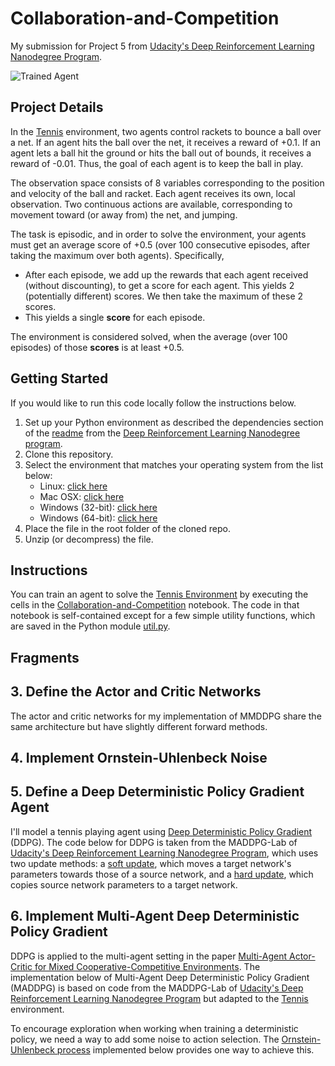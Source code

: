 [//]: # (Image References)

[image1]: https://user-images.githubusercontent.com/10624937/42135623-e770e354-7d12-11e8-998d-29fc74429ca2.gif "Trained Agent"
[image2]: https://user-images.githubusercontent.com/10624937/42135622-e55fb586-7d12-11e8-8a54-3c31da15a90a.gif "Soccer"


# Collaboration-and-Competition
My submission for Project 5 from [Udacity's Deep Reinforcement Learning Nanodegree Program](https://www.udacity.com/course/deep-reinforcement-learning-nanodegree--nd893).  

![Trained Agent][image1]

## Project Details

In the [Tennis](https://github.com/Unity-Technologies/ml-agents/blob/master/docs/Learning-Environment-Examples.md#tennis) environment, two agents control rackets to bounce a ball over a net. If an agent hits the ball over the net, it receives a reward of +0.1.  If an agent lets a ball hit the ground or hits the ball out of bounds, it receives a reward of -0.01.  Thus, the goal of each agent is to keep the ball in play.

The observation space consists of 8 variables corresponding to the position and velocity of the ball and racket. Each agent receives its own, local observation.  Two continuous actions are available, corresponding to movement toward (or away from) the net, and jumping. 

The task is episodic, and in order to solve the environment, your agents must get an average score of +0.5 (over 100 consecutive episodes, after taking the maximum over both agents). Specifically,

- After each episode, we add up the rewards that each agent received (without discounting), to get a score for each agent. This yields 2 (potentially different) scores. We then take the maximum of these 2 scores.
- This yields a single **score** for each episode.

The environment is considered solved, when the average (over 100 episodes) of those **scores** is at least +0.5.

## Getting Started

If you would like to run this code locally follow the instructions below.

1. Set up your Python environment as described the dependencies section of the [readme](https://github.com/udacity/deep-reinforcement-learning) from the [Deep Reinforcement Learning Nanodegree program](https://www.udacity.com/course/deep-reinforcement-learning-nanodegree--nd893). 
2. Clone this repository.
3. Select the environment that matches your operating system from the list below:
    - Linux: [click here](https://s3-us-west-1.amazonaws.com/udacity-drlnd/P3/Tennis/Tennis_Linux.zip)
    - Mac OSX: [click here](https://s3-us-west-1.amazonaws.com/udacity-drlnd/P3/Tennis/Tennis.app.zip)
    - Windows (32-bit): [click here](https://s3-us-west-1.amazonaws.com/udacity-drlnd/P3/Tennis/Tennis_Windows_x86.zip)
    - Windows (64-bit): [click here](https://s3-us-west-1.amazonaws.com/udacity-drlnd/P3/Tennis/Tennis_Windows_x86_64.zip)
4. Place the file in the root folder of the cloned repo.
5. Unzip (or decompress) the file.

## Instructions

You can train an agent to solve the [Tennis Environment](https://github.com/Unity-Technologies/ml-agents/blob/master/docs/Learning-Environment-Examples.md#tennis) by executing the cells in the 
[Collaboration-and-Competition](https://nbviewer.jupyter.org/github/bobflagg/Collaboration-and-Competition/blob/master/01-Collaboration-and-Competition-with-POS.ipynb) notebook.  The code in that notebook is self-contained except for a few simple utility functions, which are saved in the Python module [util.py](https://github.com/bobflagg/Collaboration-and-Competition/blob/master/util.py).

## Fragments

## 3. Define the Actor and Critic Networks

The actor and critic networks for my implementation of MMDDPG share the same architecture but have slightly different forward methods.

## 4. Implement Ornstein-Uhlenbeck Noise


## 5. Define a Deep Deterministic Policy Gradient Agent

I'll model a tennis playing agent using [Deep Deterministic Policy Gradient](http://proceedings.mlr.press/v32/silver14.pdf) (DDPG).  The code below for DDPG is taken from the MADDPG-Lab of [Udacity's Deep Reinforcement Learning Nanodegree Program](https://www.udacity.com/course/deep-reinforcement-learning-nanodegree--nd893), which uses two update methods: a [soft update](https://github.com/ikostrikov/pytorch-ddpg-naf/blob/master/ddpg.py#L11), which moves a target network's parameters towards those of a source network, and a [hard update](https://github.com/ikostrikov/pytorch-ddpg-naf/blob/master/ddpg.py#L15), which copies source network parameters to a target network.


## 6. Implement Multi-Agent Deep Deterministic Policy Gradient

DDPG is applied to the multi-agent setting in the paper 
[Multi-Agent Actor-Critic for Mixed Cooperative-Competitive Environments](https://arxiv.org/abs/1706.02275). 
The implementation below of Multi-Agent Deep Deterministic Policy Gradient (MADDPG) is based on code from the
MADDPG-Lab of [Udacity's Deep Reinforcement Learning Nanodegree Program](https://www.udacity.com/course/deep-reinforcement-learning-nanodegree--nd893) but adapted to the [Tennis](https://github.com/Unity-Technologies/ml-agents/blob/master/docs/Learning-Environment-Examples.md#tennis) environment.

To encourage exploration when working when training a deterministic policy, we need a way to add some noise to action selection. The [Ornstein-Uhlenbeck process](https://github.com/rll/rllab/blob/master/rllab/exploration_strategies/ou_strategy.py) implemented below provides one way to achieve this.
